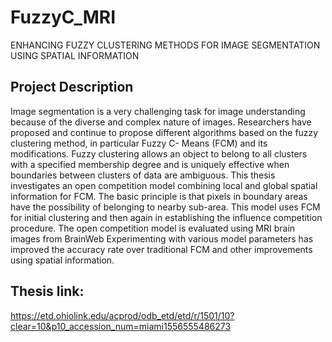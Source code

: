 # FuzzyC_MRI
ENHANCING FUZZY CLUSTERING METHODS FOR IMAGE SEGMENTATION USING SPATIAL INFORMATION
## Project Description
Image segmentation is a very challenging task for image understanding because of the diverse and complex nature of images. Researchers have proposed and continue to propose different algorithms based on the fuzzy clustering method, in particular Fuzzy C- Means (FCM) and its modifications. Fuzzy clustering allows an object to belong to all clusters with a specified membership degree and is uniquely effective when boundaries between clusters of data are ambiguous. This thesis investigates an open competition model combining local and global spatial information for FCM. The basic principle is that pixels in boundary areas have the possibility of belonging to nearby sub-area. This model uses FCM for initial clustering and then again in establishing the influence competition procedure. The open competition model is evaluated using MRI brain images from BrainWeb Experimenting with various model parameters has improved the accuracy rate over traditional FCM and other improvements using spatial information.
## Thesis link:
https://etd.ohiolink.edu/acprod/odb_etd/etd/r/1501/10?clear=10&p10_accession_num=miami1556555486273

